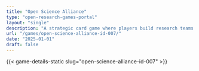 ```yaml
---
title: "Open Science Alliance"
type: "open-research-games-portal"
layout: "single"
description: "A strategic card game where players build research teams and collaborate to produce open research outputs, emphasizing the importance of teamwork and open pr..."
url: "/games/open-science-alliance-id-007/"
date: "2025-01-01"
draft: false
---
```


{{< game-details-static slug="open-science-alliance-id-007" >}}
